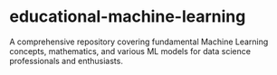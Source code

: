 # educational-machine-learning
A comprehensive repository covering fundamental Machine Learning concepts, mathematics, and various ML models for data science professionals and enthusiasts.
